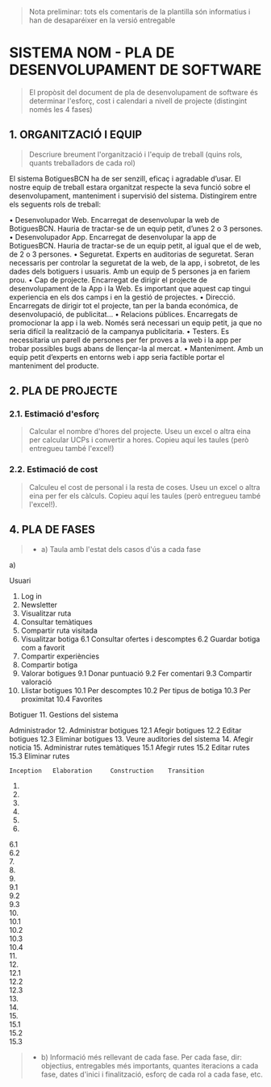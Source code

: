﻿> Nota preliminar: tots els comentaris de la plantilla són informatius i han de desaparéixer en la versió entregable

# SISTEMA NOM - PLA DE DESENVOLUPAMENT DE SOFTWARE #

> El propòsit del document de pla de desenvolupament de software és determinar l'esforç, cost i calendari a nivell de projecte (distingint només les 4 fases)


## 1. ORGANITZACIÓ I EQUIP ##

> Descriure breument l'organització i l'equip de treball (quins rols, quants treballadors de cada rol)

El sistema BotiguesBCN ha de ser senzill, eficaç i agradable d’usar. El nostre equip de treball estara organitzat respecte la seva funció sobre el desenvolupament, manteniment i supervisió del sistema.
Distingirem entre els seguents rols de treball:

• Desenvolupador Web. Encarregat de desenvolupar la web de BotiguesBCN. Hauria de tractar-se de un equip petit, d’unes 2 o 3 persones. 
       • Desenvolupador App. Encarregat de desenvolupar la app de 	BotiguesBCN. Hauria de tractar-se de un equip petit, al igual que 	el de web, de 2 o 3 persones.
       • Seguretat. Experts en auditorias de seguretat. Seran necessaris 	per controlar la seguretat de la web, de la app, i sobretot, de les 	dades dels botiguers i usuaris. Amb un equip de 5 persones ja en 	fariem prou.
       • Cap de projecte. Encarregat de dirigir el projecte de 	desenvolupament de la App i la Web. Es important que aquest cap 	tingui experiencia en els dos camps i en la gestió de projectes.
• Direcció. Encarregats de dirigir tot el projecte, tan per la banda económica, de desenvolupació, de publicitat… 
• Relacions públices. Encarregats de promocionar la app i la web. Només será necessari un equip petit, ja que no seria difícil la realització de la campanya publicitaria.
       • Testers. Es necessitaria un parell de persones per fer proves a 	la web i la app per trobar possibles bugs abans de llençar-la al 	mercat.
       • Manteniment. Amb un equip petit d’experts en entorns web i app 	seria factible portar el manteniment del producte.

## 2. PLA DE PROJECTE ##

### 2.1. Estimació d'esforç ###

> Calcular el nombre d'hores del projecte. Useu un excel o altra eina per calcular UCPs i convertir a hores. Copieu aquí les taules (però entregueu també l'excel!)

### 2.2. Estimació de cost ###

> Calculeu el cost de personal i la resta de coses. Useu un excel o altra eina per fer els càlculs. Copieu aquí les taules (però entregueu també l'excel!). 

## 4. PLA DE FASES ##
> - a) Taula amb l'estat dels casos d'ús a cada fase

a) 

Usuari
1. Log in
2. Newsletter
3. Visualitzar ruta
4. Consultar temàtiques
5. Compartir ruta visitada
6. Visualitzar botiga
6.1 Consultar ofertes i descomptes
6.2 Guardar botiga com a favorit
7. Compartir experiències
8. Compartir botiga
9. Valorar botigues
9.1 Donar puntuació
9.2 Fer comentari
9.3 Compartir valoració
10. Llistar botigues
10.1 Per descomptes
10.2 Per tipus de botiga
10.3 Per proximitat
10.4 Favorites

Botiguer
11. Gestions del sistema

Administrador
12. Administrar botigues
12.1 Afegir botigues
12.2 Editar botigues
12.3 Eliminar botigues
13. Veure auditories del sistema
14. Afegir noticia
15. Administrar rutes temàtiques
15.1 Afegir rutes
15.2 Editar rutes
15.3 Eliminar rutes


	Inception	Elaboration		Construction	Transition
1.										
2.											
3.												
4.												
5.												
6. 										
6.1										
6.2										
7. 										
8. 										
9. 										
9.1										
9.2										
9.3										
10. 										
10.1										
10.2										
10.3										
10.4										
11. 										
12. 										
12.1										
12.2										
12.3										
13. 										
14. 										
15. 										
15.1										
15.2										
15.3										

> - b) Informació més rellevant de cada fase. Per cada fase, dir: objectius, entregables més importants, quantes iteracions a cada fase, dates d'inici i finalització, esforç de cada rol a cada fase, etc.
